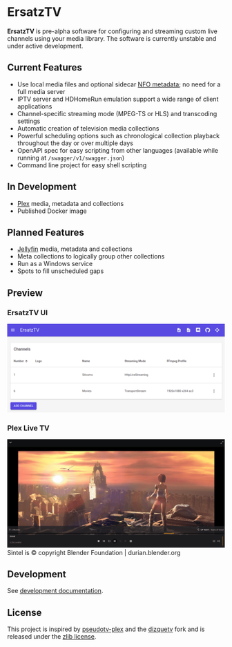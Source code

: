# ErsatzTV

**ErsatzTV** is pre-alpha software for configuring and streaming custom live channels using your media library. The software is currently unstable and under active development.

## Current Features

- Use local media files and optional sidecar [NFO metadata](https://kodi.wiki/view/NFO_files); no need for a full media server
- IPTV server and HDHomeRun emulation support a wide range of client applications
- Channel-specific streaming mode (MPEG-TS or HLS) and transcoding settings
- Automatic creation of television media collections
- Powerful scheduling options such as chronological collection playback throughout the day or over multiple days
- OpenAPI spec for easy scripting from other languages (available while running at `/swagger/v1/swagger.json`)
- Command line project for easy shell scripting

## In Development

- [Plex](https://www.plex.tv/) media, metadata and collections
- Published Docker image
  
## Planned Features

- [Jellyfin](https://jellyfin.org/) media, metadata and collections 
- Meta collections to logically group other collections
- Run as a Windows service
- Spots to fill unscheduled gaps

## Preview

### ErsatzTV UI

![ErsatzTV UI](docs/ersatztv-ui-channels.png)

### Plex Live TV

![Plex Live TV Stream](docs/plex-live-tv-stream.png)
Sintel is © copyright Blender Foundation | durian.blender.org

## Development

See [development documentation](docs/development.md).

## License

This project is inspired by [pseudotv-plex](https://github.com/DEFENDORe/pseudotv) and
the [dizquetv](https://github.com/vexorian/dizquetv) fork and is released under the [zlib license](LICENSE).